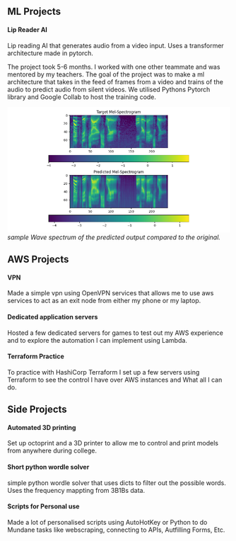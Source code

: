 ## ML Projects
#### Lip Reader AI
Lip reading AI that generates audio from a video input.
Uses a transformer architecture made in pytorch.

The project took 5-6 months. I worked with one other teammate and was mentored by my teachers. The goal of the project was to make a ml architecture that takes in the feed of frames from a video and trains of the audio to predict audio from silent videos. We utilised Pythons Pytorch library and Google Collab to host the training code.

![](assets/imgs/step-50-decoder_output-mel-spectrogram.png)
*sample Wave spectrum of the predicted output compared to the original.*

## AWS Projects
#### VPN
Made a simple vpn using OpenVPN services that allows me to use aws services to act as an exit node from either my phone or my laptop.

#### Dedicated application servers
Hosted a few dedicated servers for games to test out my AWS experience and to explore the automation I can implement using Lambda.

#### Terraform Practice
To practice with HashiCorp Terraform I set up a few servers using Terraform to see the control I have over AWS instances and What all I can do.

## Side Projects
#### Automated 3D printing
Set up octoprint and a 3D printer to allow me to control and print models from anywhere during college. 

#### Short python wordle solver
simple python wordle solver that uses dicts to filter out the possible words. Uses the frequency mappting from 3B1Bs data.

#### Scripts for Personal use
Made a lot of personalised scripts using AutoHotKey or Python to do Mundane tasks like webscraping, connecting to APIs, Autfilling Forms, Etc.
